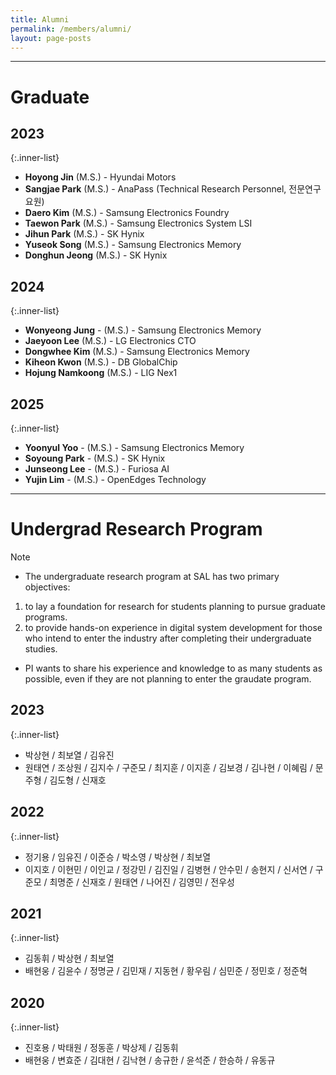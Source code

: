 ```yaml
---
title: Alumni
permalink: /members/alumni/
layout: page-posts
---
```


---
# Graduate

## 2023

  {:.inner-list}
  - **Hoyong Jin** (M.S.) - Hyundai Motors
  - **Sangjae Park** (M.S.) - AnaPass (Technical Research Personnel, 전문연구요원)
  - **Daero Kim** (M.S.) - Samsung Electronics Foundry
  - **Taewon Park** (M.S.) - Samsung Electronics System LSI
  - **Jihun Park** (M.S.) - SK Hynix
  - **Yuseok Song** (M.S.) - Samsung Electronics Memory
  - **Donghun Jeong** (M.S.) - SK Hynix

## 2024

  {:.inner-list}
  - **Wonyeong Jung** - (M.S.) - Samsung Electronics Memory
  - **Jaeyoon Lee** (M.S.) - LG Electronics CTO
  - **Dongwhee Kim** (M.S.) - Samsung Electronics Memory
  - **Kiheon Kwon** (M.S.) - DB GlobalChip
  - **Hojung Namkoong** (M.S.) - LIG Nex1

## 2025

  {:.inner-list}
  - **Yoonyul Yoo** - (M.S.) - Samsung Electronics Memory
  - **Soyoung Park** - (M.S.) - SK Hynix
  - **Junseong Lee** - (M.S.) - Furiosa AI
  - **Yujin Lim** - (M.S.) - OpenEdges Technology 



---
# Undergrad Research Program

Note

- The undergraduate research program at SAL has two primary objectives:
1) to lay a foundation for research for students planning to pursue graduate programs.
2) to provide hands-on experience in digital system development for those who intend to enter the industry after completing their undergraduate studies.
- PI wants to share his experience and knowledge to as many students as possible, even if they are not planning to enter the graudate program.


## 2023

  {:.inner-list}
  - 박상현 / 최보열 / 김유진
  - 원태연 / 조상원 / 김지수 / 구준모 / 최지훈 / 이지훈 / 김보경 / 김나현 / 이혜림 / 문주형 / 김도형 / 신재호
  
## 2022

  {:.inner-list}
  - 정기용 / 임유진 / 이준승 / 박소영 / 박상현 / 최보열
  - 이지호 / 이현민 / 이인교 / 정강민 / 김진일 / 김병현 / 안수민 / 송현지 / 신서연 / 구준모 / 최명준 / 신재호 / 원태연 / 나어진 / 김영민 / 전우성


## 2021

  {:.inner-list}
  - 김동휘 / 박상현 / 최보열
  - 배현웅 / 김윤수 / 정명균 / 김민재 / 지동현 / 황우림 / 심민준 / 정민호 / 정준혁

## 2020

  {:.inner-list}
  - 진호용 / 박태원 / 정동훈 / 박상제 / 김동휘
  - 배현웅 / 변효준 / 김대현 / 김낙현 / 송규한 / 윤석준 / 한승하 / 유동규
